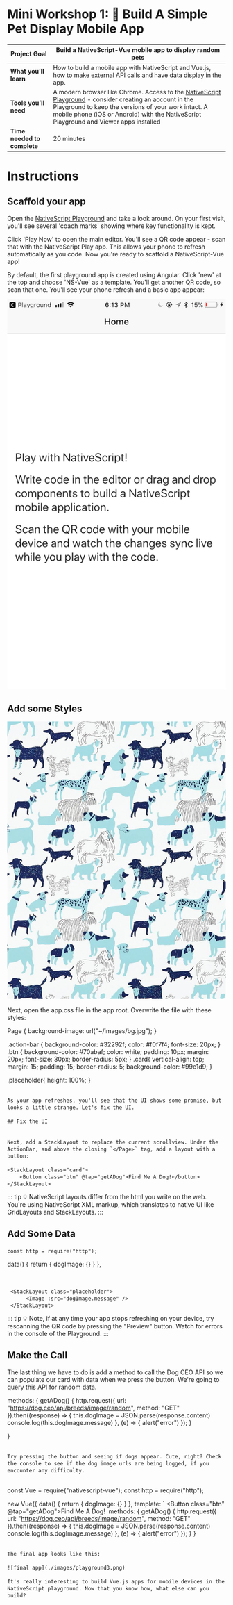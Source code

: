 # Mini Workshop 1: 📱 Build A Simple Pet Display Mobile App

| **Project Goal**            | Build a NativeScript-Vue mobile app to display random pets                                                                                                                                   |
| --------------------------- | ------------------------------------------------------------------------------------------------------------------------------------------------------------------------------------------------ |
| **What you’ll learn**       | How to build a mobile app with NativeScript and Vue.js, how to make external API calls and have data display in the app.                                                                                             |
| **Tools you’ll need**       | A modern browser like Chrome. Access to the [NativeScript Playground](http://play.nativescript.org) - consider creating an account in the Playground to keep the versions of your work intact. A mobile phone (iOS or Android) with the NativeScript Playground and Viewer apps installed |
| **Time needed to complete** | 20 minutes  

# Instructions

## Scaffold your app

Open the [NativeScript Playground](http://play.nativescript.org) and take a look around. On your first visit, you'll see several 'coach marks' showing where key functionality is kept.


Click 'Play Now' to open the main editor. You'll see a QR code appear - scan that with the NativeScript Play app. This allows your phone to refresh automatically as you code. Now you're ready to scaffold a NativeScript-Vue app!

By default, the first playground app is created using Angular. Click 'new' at the top and choose 'NS-Vue' as a template. You'll get another QR code, so scan that one. You'll see your phone refresh and a basic app appear:

![base app](./images/playground2.png)

## Add some Styles



![background](./images/bg.jpg)

Next, open the app.css file in the app root. Overwrite the file with these styles:

Page {
    background-image: url("~/images/bg.jpg");
}

.action-bar {
    background-color: #32292f;
    color: #f0f7f4;
    font-size: 20px;
}
.btn {
    background-color: #70abaf;
    color: white;
    padding: 10px;
    margin: 20px;
    font-size: 30px;
    border-radius: 5px;
}
.card{
    vertical-align: top;
    margin: 15;
    padding: 15;
    border-radius: 5;
    background-color: #99e1d9;
}

.placeholder{
    height: 100%;
}
```

As your app refreshes, you'll see that the UI shows some promise, but looks a little strange. Let's fix the UI.

## Fix the UI


Next, add a StackLayout to replace the current scrollview. Under the ActionBar, and above the closing `</Page>` tag, add a layout with a button:

<StackLayout class="card">
    <Button class="btn" @tap="getADog">Find Me A Dog!</button>
</StackLayout>
```


::: tip 💡
NativeScript layouts differ from the html you write on the web. You're using NativeScript XML markup, which translates to native UI like GridLayouts and StackLayouts.
:::

## Add Some Data


`const http = require("http");`


data() {
    return {
      dogImage: {}
    }
  },
```


 <StackLayout class="placeholder">
      <Image :src="dogImage.message" />
 </StackLayout>
```

::: tip 💡
Note, if at any time your app stops refreshing on your device, try rescanning the QR code by pressing the "Preview" button. Watch for errors in the console of the Playground.
:::

## Make the Call

The last thing we have to do is add a method to call the Dog CEO API so we can populate our card with data when we press the button. We're going to query this API for random data.


methods: {
    getADog() {
      http.request({ url: "https://dog.ceo/api/breeds/image/random", method: "GET" }).then((response) => {
        this.dogImage = JSON.parse(response.content)
        console.log(this.dogImage.message)
      }, (e) => {
        alert("error")
      });
    }

  }
```

Try pressing the button and seeing if dogs appear. Cute, right? Check the console to see if the dog image urls are being logged, if you encounter any difficulty.


```
const Vue = require("nativescript-vue");
const http = require("http");

new Vue({
  data() {
    return {
      dogImage: {}
    }
  },
  template: `
    <Page class="page">
      <ActionBar title="So. Many. Dogs!" class="action-bar" />
      <StackLayout class="card">
        <Button class="btn" @tap="getADog">Find Me A Dog!</button>
           <StackLayout class="placeholder">
            <Image :src="dogImage.message" />
          </StackLayout>
        </StackLayout>
    </Page>
  methods: {
    getADog() {
      http.request({ url: "https://dog.ceo/api/breeds/image/random", method: "GET" }).then((response) => {
        this.dogImage = JSON.parse(response.content)
        console.log(this.dogImage.message)
      }, (e) => {
        alert("error")
      });
    }
  }
```

The final app looks like this:

![final app](./images/playground3.png)

It's really interesting to build Vue.js apps for mobile devices in the NativeScript playground. Now that you know how, what else can you build?
